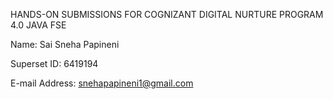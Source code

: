 HANDS-ON SUBMISSIONS FOR COGNIZANT DIGITAL NURTURE PROGRAM 4.0 JAVA FSE


Name: Sai Sneha Papineni

Superset ID: 6419194

E-mail Address: snehapapineni1@gmail.com


